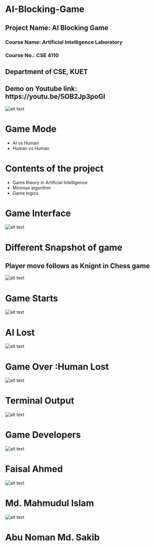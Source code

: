 # AI-Blocking-Game


<h2>Project Name: AI Blocking Game</h2>
<h3>Course Name: Artificial Intelligence Laboratory</h3>
<h3>Course No.: CSE 4110</h3>
<h2>Department of CSE, KUET</h2>


<h2>Demo on Youtube link: https://youtu.be/5OB2Jp3poGI</h2>



![alt text](https://github.com/FaisalAhmedBijoy/AI-Blocking-Game/blob/main/imageReadMe/youtube%20logo.png)

<h1>Game Mode</h1>

- AI vs Human
- Human vs Human




<h1>Contents of the project</h1>

- Game theory in Artificial Intelligence
- Minimax algorithm
- Game logics

<h1>Game Interface</h1>

![alt text](https://github.com/FaisalAhmedBijoy/AI-Blocking-Game/blob/main/imageReadMe/game%20interface.png)

<h1>Different Snapshot of game</h1>


<h2>Player move follows as Knignt in Chess game</h2>

![alt text](https://github.com/FaisalAhmedBijoy/AI-Blocking-Game/blob/main/imageReadMe/knightchess.jpg)

<h1>Game Starts</h1>

![alt text](https://github.com/FaisalAhmedBijoy/AI-Blocking-Game/blob/main/imageReadMe/game%20interface1.png)


<h1>AI Lost</h1>

![alt text](https://github.com/FaisalAhmedBijoy/AI-Blocking-Game/blob/main/imageReadMe/ai%20lost.png) 

<h1>Game Over :Human Lost</h1>

![alt text](https://github.com/FaisalAhmedBijoy/AI-Blocking-Game/blob/main/imageReadMe/game%20over.png) 

<h1>Terminal Output</h1>

![alt text](https://github.com/FaisalAhmedBijoy/AI-Blocking-Game/blob/main/imageReadMe/cod%20output.png) 



<h1>Game Developers</h1>

![alt text](https://github.com/FaisalAhmedBijoy/AI-Blocking-Game/blob/main/imageReadMe/faisal.png) 
<h1>Faisal Ahmed</h1>

![alt text](https://github.com/FaisalAhmedBijoy/AI-Blocking-Game/blob/main/imageReadMe/mahmud.jpg) 
<h1>Md. Mahmudul Islam</h1>

![alt text](https://github.com/FaisalAhmedBijoy/AI-Blocking-Game/blob/main/imageReadMe/sakib.jpg) 
<h1>Abu Noman Md. Sakib</h1>



